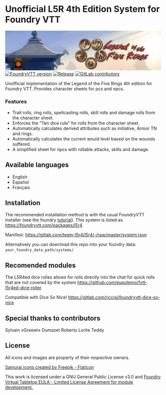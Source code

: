 # Unofficial L5R 4th Edition System for Foundry VTT 
![Banner](banner.webp)
[![FoundryVTT version](https://img.shields.io/badge/FVTT-v10.x-informational)](https://foundryvtt.com/)
[![Release](https://img.shields.io/gitlab/v/tag/43350653?label=Latest%20Release)]()
[![GitLab contributors](https://img.shields.io/gitlab/contributors/43350653?logo=GitLab)]()

Unofficial implementation of the Legend of the Five Rings 4th edition for Foundry VTT. Provides character sheets for pcs and npcs.

### Features

- Trait rolls, ring rolls, spellcasting rolls, skill rolls and damage rolls from the character sheet.
- Enforces the "Ten dice rule" for rolls from the character sheet.
- Automatically calculates derived attributes such as initiative, Armor TN and rings.
- Automatically calculates the current would level based on the wounds suffered.
- A simplified sheet for npcs with rollable attacks, skills and damage.

## Available languages

- English
- Español
- Français 

## Installation

The recommended installation method is with the usual FoundryVTT installer (see the foundry [tutorial](https://foundryvtt.com/article/tutorial/)). This system is listed as https://foundryvtt.com/packages/l5r4.

Manifest: https://gitlab.com/team-l5r4/l5r4/-/raw/master/system.json

Alternatively you can download this repo into your foundry data: `your_foundry_data_path/systems/`

## Recomended modules

The L5R4ed dice rolles allows for rolls directly into the chat for quick rolls that are not covered by the system
https://github.com/eupolemo/fvtt-l5r4ed-dice-roller

Compatible with Dice So Nice!
https://gitlab.com/riccisi/foundryvtt-dice-so-nice

## Special thanks to contributors

Sylvain «Greewi» Dumazet
Roberto Lorite
Teddy

## License

All icons and images are property of their respective owners.

[Samurai icons created by Freepik - Flaticon](https://www.flaticon.com/free-icons/samurai "samurai icons")

This work is licensed under a GNU General Public License v3.0 and [Foundry Virtual Tabletop EULA - Limited License Agreement for module development.](https://foundryvtt.com/article/license/)
